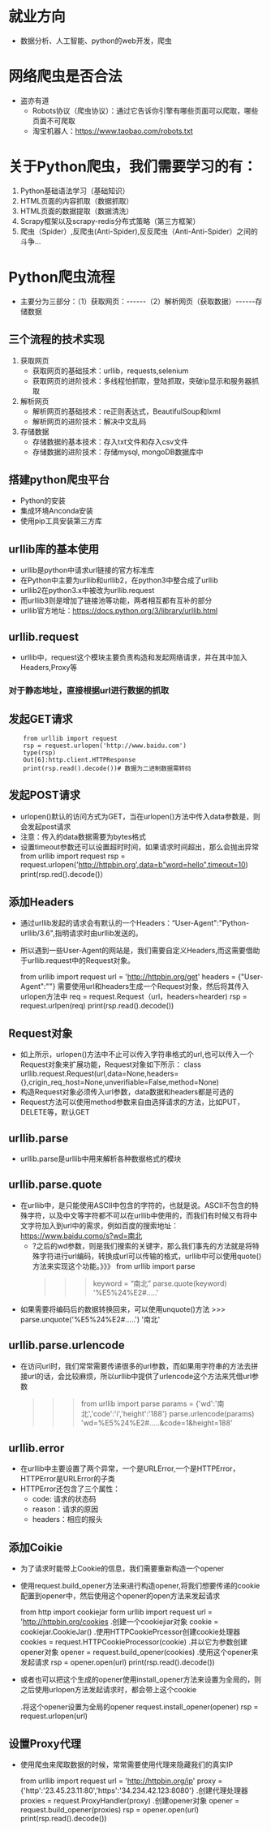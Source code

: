 # 就业方向
- 数据分析、人工智能、python的web开发，爬虫

# 网络爬虫是否合法
- 盗亦有道
    - Robots协议（爬虫协议）：通过它告诉你引擎有哪些页面可以爬取，哪些页面不可爬取
    - 淘宝机器人：https://www.taobao.com/robots.txt
    
# 关于Python爬虫，我们需要学习的有：
1. Python基础语法学习（基础知识）
2. HTML页面的内容抓取（数据抓取） 
3. HTML页面的数据提取（数据清洗）
4. Scrapy框架以及scrapy-redis分布式策略（第三方框架）
5. 爬虫（Spider）,反爬虫(Anti-Spider),反反爬虫（Anti-Anti-Spider）之间的斗争...

# Python爬虫流程
- 主要分为三部分：（1）获取网页：------（2）解析网页（获取数据）------存储数据

## 三个流程的技术实现
1. 获取网页
    - 获取网页的基础技术：urllib，requests,selenium
    - 获取网页的进阶技术：多线程怕抓取，登陆抓取，突破ip显示和服务器抓取
2. 解析网页
    - 解析网页的基础技术：re正则表达式，BeautifulSoup和lxml
    - 解析网页的进阶技术：解决中文乱码
3. 存储数据
    - 存储数据的基本技术：存入txt文件和存入csv文件
    - 存储数据的进阶技术：存储mysql, mongoDB数据库中

## 搭建python爬虫平台
- Python的安装
- 集成环境Anconda安装
- 使用pip工具安装第三方库

## urllib库的基本使用
- urllib是python中请求url链接的官方标准库
- 在Python中主要为urllib和urllib2，在python3中整合成了urllib
- urllib2在python3.x中被改为urllib.request
- 而urllib3则是增加了链接池等功能，两者相互都有互补的部分
- urllib官方地址：https://docs.python.org/3/library/urllib.html

## urllib.request
- urllib中，request这个模块主要负责构造和发起网络请求，并在其中加入Headers,Proxy等
### 对于静态地址，直接根据url进行数据的抓取

## 发起GET请求
        
        from urllib import request
        rsp = request.urlopen('http://www.baidu.com')
        type(rsp)
        Out[6]:http.client.HTTPResponse
        print(rsp.read().decode())# 数据为二进制数据需转码

## 发起POST请求
- urlopen()默认的访问方式为GET，当在urlopen()方法中传入data参数是，则会发起post请求
- 注意：传入的data数据需要为bytes格式
- 设置timeout参数还可以设置超时时间，如果请求时间超出，那么会抛出异常
    from urllib import request
    rsp = request.urlopen('http://httpbin.org',data=b"word=hello",timeout=10)
    print(rsp.red().decode()）

## 添加Headers
- 通过urllib发起的请求会有默认的一个Headers：“User-Agent":"Python-urllib/3.6",指明请求时由urllib发送的。
- 所以遇到一些User-Agent的网站是，我们需要自定义Headers,而这需要借助于urllib.request中的Request对象。
    
    from urllib import request
    url = 'http://httpbin.org/get'
    headers = {"User-Agent":""}
    需要使用url和headers生成一个Request对象，然后将其传入urlopen方法中
    req = request.Request（url，headers=hearder)
    rsp = request.urlpen(req)
    print(rsp.read().decode())
    
## Request对象
- 如上所示，urlopen()方法中不止可以传入字符串格式的url,也可以传入一个Request对象来扩展功能，Request对象如下所示：
    class urllib.request.Request(url,data=None,headers={},crigin_req_host=None,unverifiable=False,method=None)
- 构造Request对象必须传入url参数，data数据和headers都是可选的
- Request方法可以使用method参数来自由选择请求的方法，比如PUT，DELETE等，默认GET

## urllib.parse
- urllib.parse是urllib中用来解析各种数据格式的模块

## urllib.parse.quote
- 在urllib中，是只能使用ASCII中包含的字符的，也就是说。ASCII不包含的特殊字符，以及中文等字符都不可以在urllib中使用的，而我们有时候又有将中文字符加入到url中的需求，例如百度的搜索地址：https://www.baidu.como/s?wd=南北
    - ?之后的wd参数，则是我们搜索的关键字，那么我们事先的方法就是将特殊字符进行url编码，转换成url可以传输的格式，urllib中可以使用quote()方法来实现这个功能。》》》
        from urllib import parse
        >>> keyword = “南北”
        >>> parse.quote(keyword)
        '%E5%24%E2#.....'
- 如果需要将编码后的数据转换回来，可以使用unquote()方法 >>> parse.unquote('%E5%24%E2#.....')
  '南北'

## urllib.parse.urlencode
- 在访问url时，我们常常需要传递很多的url参数，而如果用字符串的方法去拼接url的话，会比较麻烦，所以urllib中提供了urlencode这个方法来凭借url参数
    >>> from urllib import parse
    >>> params = {'wd':'南北','code':'i','height':'188'}
    >>> parse.urlencode(params)
    'wd=%E5%24%E2#.....&code=1&height=188'
    
## urllib.error
- 在urllib中主要设置了两个异常，一个是URLError,一个是HTTPError，HTTPError是URLError的子类
- HTTPError还包含了三个属性：
    - code: 请求的状态码
    - reason：请求的原因
    - headers：相应的报头
    
## 添加Coikie
- 为了请求时能带上Cookie的信息，我们需要重新构造一个opener
- 使用request.build_opener方法来进行构造opener,将我们想要传递的cookie配置到opener中，然后使用这个opener的open方法来发起请求
    
    from http import cookiejar
    form urllib import request
    url = 'http://httpbin.org/cookies
    .创建一个cookiejiar对象
    cookie = cookiejar.CookieJar()
    .使用HTTPCookiePrcessor创建cookie处理器
    cookies = request.HTTPCookieProcessor(cookie)
    .并以它为参数创建opener对象
    opener = request.build_opener(cookies)
    .使用这个opener来发起请求
    rsp = opener.open(url)
    print(rsp.read().decode())
    
- 或者也可以把这个生成的opener使用install_opener方法来设置为全局的，则之后使用urlopen方法发起请求时，都会带上这个cookie
    
    .将这个opener设置为全局的opener
    request.install_opener(opener)
    rsp = request.urlopen(url)
    
## 设置Proxy代理
- 使用爬虫来爬取数据的时候，常常需要使用代理来隐藏我们的真实IP
    
    from urllib import request
    url = 'http://httpbin.org/ip'
    proxy = {'http':'23.45.23.11:80','https':'34.234.42.123:8080'}
    .创建代理处理器
    proxies = request.ProxyHandler(proxy)
    .创建opener对象
    opener = request.build_opener(proxies)
    rsp = opener.open(url)
    print(rsp.read().decode())